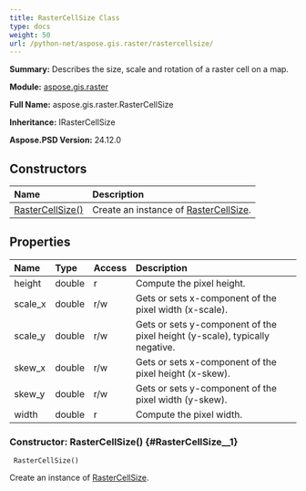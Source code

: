 ```yaml
---
title: RasterCellSize Class
type: docs
weight: 50
url: /python-net/aspose.gis.raster/rastercellsize/
---
```


**Summary:** Describes the size, scale and rotation of a raster cell on a map.

**Module:** [aspose.gis.raster](/psd/python-net/aspose.gis.raster/)

**Full Name:** aspose.gis.raster.RasterCellSize

**Inheritance:** IRasterCellSize

**Aspose.PSD Version:** 24.12.0

## **Constructors**
| **Name** | **Description** |
| :- | :- |
| [RasterCellSize()](#RasterCellSize__1) | Create an instance of [RasterCellSize](/psd/python-net/aspose.gis.raster/rastercellsize/). |
## **Properties**
| **Name** | **Type** | **Access** | **Description** |
| :- | :- | :- | :- |
| height | double | r | Compute the pixel height. |
| scale_x | double | r/w | Gets or sets x-component of the pixel width (x-scale). |
| scale_y | double | r/w | Gets or sets y-component of the pixel height (y-scale), typically negative. |
| skew_x | double | r/w | Gets or sets x-component of the pixel height (x-skew). |
| skew_y | double | r/w | Gets or sets y-component of the pixel width (y-skew). |
| width | double | r | Compute the pixel width. |


### Constructor: RasterCellSize() {#RasterCellSize__1}


```
 RasterCellSize() 
```

Create an instance of [RasterCellSize](/psd/python-net/aspose.gis.raster/rastercellsize/).


